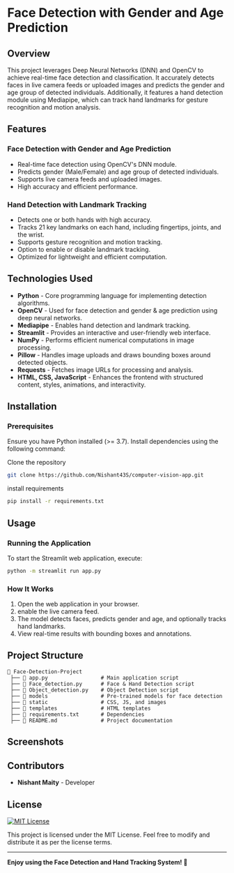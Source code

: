 # Face Detection with Gender and Age Prediction

## Overview
This project leverages Deep Neural Networks (DNN) and OpenCV to achieve real-time face detection and classification. It accurately detects faces in live camera feeds or uploaded images and predicts the gender and age group of detected individuals. Additionally, it features a hand detection module using Mediapipe, which can track hand landmarks for gesture recognition and motion analysis.

## Features
### Face Detection with Gender and Age Prediction
- Real-time face detection using OpenCV's DNN module.
- Predicts gender (Male/Female) and age group of detected individuals.
- Supports live camera feeds and uploaded images.
- High accuracy and efficient performance.

### Hand Detection with Landmark Tracking
- Detects one or both hands with high accuracy.
- Tracks 21 key landmarks on each hand, including fingertips, joints, and the wrist.
- Supports gesture recognition and motion tracking.
- Option to enable or disable landmark tracking.
- Optimized for lightweight and efficient computation.

## Technologies Used
- **Python** - Core programming language for implementing detection algorithms.
- **OpenCV** - Used for face detection and gender & age prediction using deep neural networks.
- **Mediapipe** - Enables hand detection and landmark tracking.
- **Streamlit** - Provides an interactive and user-friendly web interface.
- **NumPy** - Performs efficient numerical computations in image processing.
- **Pillow** - Handles image uploads and draws bounding boxes around detected objects.
- **Requests** - Fetches image URLs for processing and analysis.
- **HTML, CSS, JavaScript** - Enhances the frontend with structured content, styles, animations, and interactivity.

## Installation
### Prerequisites
Ensure you have Python installed (>= 3.7). Install dependencies using the following command:

Clone the repository
```bash
git clone https://github.com/Nishant43S/computer-vision-app.git
```

install requirements
```bash
pip install -r requirements.txt
```

## Usage
### Running the Application
To start the Streamlit web application, execute:

```bash
python -m streamlit run app.py
```

### How It Works
1. Open the web application in your browser.
2. enable the live camera feed.
3. The model detects faces, predicts gender and age, and optionally tracks hand landmarks.
4. View real-time results with bounding boxes and annotations.

## Project Structure
```
📂 Face-Detection-Project
 ├── 📄 app.py                 # Main application script
 ├── 📄 Face_detection.py      # Face & Hand Detection script
 ├── 📄 Object_detection.py    # Object Detection script
 ├── 📂 models                 # Pre-trained models for face detection
 ├── 📂 static                 # CSS, JS, and images
 ├── 📂 templates              # HTML templates
 ├── 📄 requirements.txt       # Dependencies
 ├── 📄 README.md              # Project documentation
```

## Screenshots




## Contributors
- **Nishant Maity** - Developer

## License
[![MIT License](https://img.shields.io/badge/License-MIT-green.svg)](https://choosealicense.com/licenses/mit/)

<p>This project is licensed under the MIT License. Feel free to modify and distribute it as per the license terms.</p>

---
**Enjoy using the Face Detection and Hand Tracking System! 🚀**
